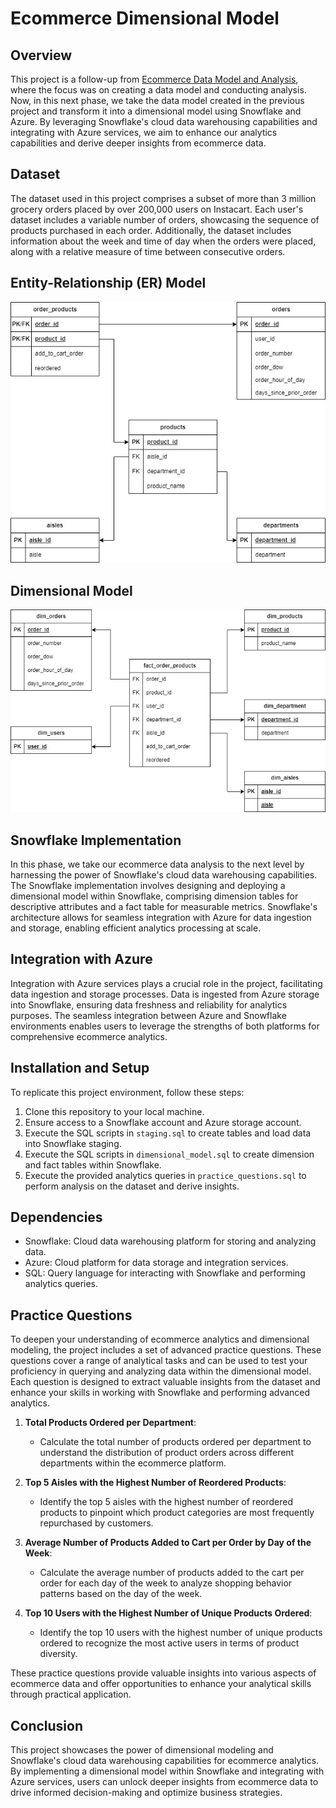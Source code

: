 # Ecommerce Dimensional Model

## Overview
This project is a follow-up from [Ecommerce Data Model and Analysis](https://github.com/elvarlax/ecommerce-data-model-analysis), where the focus was on creating a data model and conducting analysis. Now, in this next phase, we take the data model created in the previous project and transform it into a dimensional model using Snowflake and Azure. By leveraging Snowflake's cloud data warehousing capabilities and integrating with Azure services, we aim to enhance our analytics capabilities and derive deeper insights from ecommerce data.

## Dataset
The dataset used in this project comprises a subset of more than 3 million grocery orders placed by over 200,000 users on Instacart. Each user's dataset includes a variable number of orders, showcasing the sequence of products purchased in each order. Additionally, the dataset includes information about the week and time of day when the orders were placed, along with a relative measure of time between consecutive orders.

## Entity-Relationship (ER) Model
![Data Model](https://github.com/elvarlax/ecommerce-data-model-analysis/blob/main/er_model.jpg)

## Dimensional Model
![Dimensional Model](https://github.com/elvarlax/ecommerce-dimensional-model/blob/main/dimensional_model.jpg)

## Snowflake Implementation
In this phase, we take our ecommerce data analysis to the next level by harnessing the power of Snowflake's cloud data warehousing capabilities. The Snowflake implementation involves designing and deploying a dimensional model within Snowflake, comprising dimension tables for descriptive attributes and a fact table for measurable metrics. Snowflake's architecture allows for seamless integration with Azure for data ingestion and storage, enabling efficient analytics processing at scale.

## Integration with Azure
Integration with Azure services plays a crucial role in the project, facilitating data ingestion and storage processes. Data is ingested from Azure storage into Snowflake, ensuring data freshness and reliability for analytics purposes. The seamless integration between Azure and Snowflake environments enables users to leverage the strengths of both platforms for comprehensive ecommerce analytics.

## Installation and Setup
To replicate this project environment, follow these steps:

1. Clone this repository to your local machine.
2. Ensure access to a Snowflake account and Azure storage account.
3. Execute the SQL scripts in `staging.sql` to create tables and load data into Snowflake staging.
4. Execute the SQL scripts in `dimensional_model.sql` to create dimension and fact tables within Snowflake.
5. Execute the provided analytics queries in `practice_questions.sql` to perform analysis on the dataset and derive insights.

## Dependencies
- Snowflake: Cloud data warehousing platform for storing and analyzing data.
- Azure: Cloud platform for data storage and integration services.
- SQL: Query language for interacting with Snowflake and performing analytics queries.

## Practice Questions
To deepen your understanding of ecommerce analytics and dimensional modeling, the project includes a set of advanced practice questions. These questions cover a range of analytical tasks and can be used to test your proficiency in querying and analyzing data within the dimensional model. Each question is designed to extract valuable insights from the dataset and enhance your skills in working with Snowflake and performing advanced analytics.

1. **Total Products Ordered per Department**:
   - Calculate the total number of products ordered per department to understand the distribution of product orders across different departments within the ecommerce platform.

2. **Top 5 Aisles with the Highest Number of Reordered Products**:
   - Identify the top 5 aisles with the highest number of reordered products to pinpoint which product categories are most frequently repurchased by customers.

3. **Average Number of Products Added to Cart per Order by Day of the Week**:
   - Calculate the average number of products added to the cart per order for each day of the week to analyze shopping behavior patterns based on the day of the week.

4. **Top 10 Users with the Highest Number of Unique Products Ordered**:
   - Identify the top 10 users with the highest number of unique products ordered to recognize the most active users in terms of product diversity.

These practice questions provide valuable insights into various aspects of ecommerce data and offer opportunities to enhance your analytical skills through practical application.

## Conclusion
This project showcases the power of dimensional modeling and Snowflake's cloud data warehousing capabilities for ecommerce analytics. By implementing a dimensional model within Snowflake and integrating with Azure services, users can unlock deeper insights from ecommerce data to drive informed decision-making and optimize business strategies.
